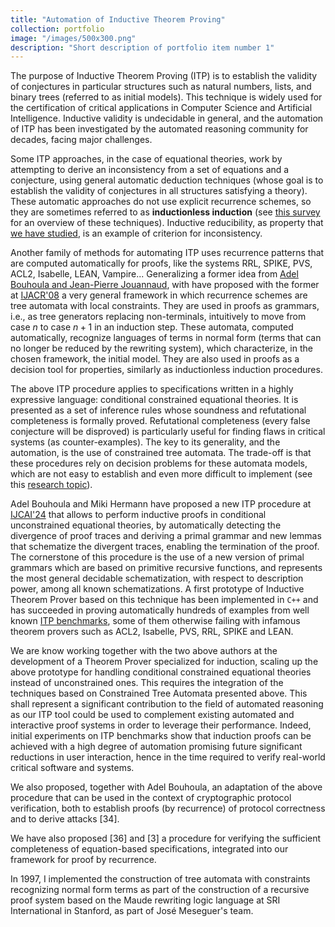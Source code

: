 ```yaml
---
title: "Automation of Inductive Theorem Proving"
collection: portfolio
image: "/images/500x300.png"
description: "Short description of portfolio item number 1"
---
```




The purpose of Inductive Theorem Proving (ITP) is to establish the validity of conjectures in particular structures such as natural numbers, lists, and binary trees (referred to as initial models). This technique is widely used for the certification of critical applications in Computer Science and Artificial Intelligence. Inductive validity is undecidable in general,  and the automation of ITP has been investigated by the automated reasoning community for decades,  facing major challenges. 



Some ITP approaches, in the case of equational theories, work by attempting to derive an inconsistency from a set of equations and a conjecture, using general automatic deduction techniques (whose goal is to establish the validity of conjectures in all structures satisfying a theory). These automatic approaches do not use explicit recurrence schemes, so they are sometimes referred to as **inductionless induction** (see [this survey](https://www.oreilly.com/library/view/handbook-of-automated/9780444508133/B9780444508133500163_1.xhtml) for an overview of these techniques). Inductive reducibility, as property that [we have studied](portfolio/2010-CTATA/), is an example of criterion for inconsistency.

Another family of methods for automating ITP uses recurrence patterns that are computed automatically for proofs, like the systems RRL, SPIKE, PVS, ACL2, Isabelle, LEAN, Vampire... 
Generalizing a former idea from [Adel Bouhoula and Jean-Pierre Jouannaud](https://doi.org/10.1006/inco.2001.3036), with have proposed with the former at [IJACR'08](publication/2008-08-01-Automated-Induction-with-Constrained-Tree-Automata) a very general framework in which recurrence schemes are tree automata with local constraints. They are used in proofs as grammars, i.e., as tree generators replacing non-terminals, intuitively to move from case $n$ to case $n + 1$ in an induction step. These automata, computed automatically, recognize languages of terms in normal form (terms that can no longer be reduced by the rewriting system), which characterize, in the chosen framework, the initial model. They are also used in proofs as a decision tool for properties, similarly as inductionless induction procedures.

The above ITP procedure applies to specifications written in a highly expressive language: conditional constrained equational theories. It is presented as a set of inference rules whose soundness and refutational completeness is formally proved. Refutational completeness (every false conjecture will be disproved) is particularly useful for finding flaws in critical systems (as counter-examples).  The key to its generality, and the automation, is the use of constrained tree automata. The trade-off is that these procedures rely on decision problems for these automata models, which are not easy to establish and even more difficult to implement (see this [research topic](portfolio/2010-CTATA/)).

Adel Bouhoula and Miki Hermann have proposed a new ITP procedure at [IJCAI'24](https://doi.org/10.24963/ijcai.2024/361) that allows to perform 
inductive proofs in conditional unconstrained equational theories, by automatically detecting the divergence of proof traces and deriving a primal grammar and new lemmas that schematize the divergent traces, enabling the termination of the proof. The cornerstone of this procedure is the use of a new version of primal grammars which are based on primitive recursive functions, and represents the most general decidable schematization, with respect to description power, among all known schematizations. 
A first prototype of Inductive Theorem Prover based on this technique has been implemented in `C++` and has succeeded in proving automatically hundreds of examples from well known [ITP benchmarks](https://doi.org/10.48550/arXiv.cs/9604101), some of them otherwise failing with infamous theorem provers such as ACL2, Isabelle, PVS, RRL, SPIKE and LEAN.

We are know working together with the two above authors at the development of a Theorem Prover specialized for induction, scaling up the above prototype for handling conditional constrained equational theories instead of unconstrained ones. This requires the integration of the techniques based on Constrained Tree Automata presented above.  This shall represent a significant contribution to the field of automated reasoning  as our ITP tool could be used to complement existing automated and interactive proof systems  in order to leverage their performance. Indeed, initial experiments on ITP benchmarks show that induction proofs can be achieved with a high degree of automation promising future significant reductions in user interaction, hence in the time required to verify real-world critical software and systems. 









We also proposed, together with Adel Bouhoula, an adaptation of the above procedure that can be used in the context of cryptographic protocol verification, both to establish proofs (by recurrence) of protocol correctness and to derive attacks [34].

We have also proposed [36] and [3] a procedure for verifying the sufficient completeness of equation-based specifications, integrated into our framework for proof by recurrence.





In 1997, I implemented the construction of tree automata with constraints recognizing normal form terms as part of the construction of a recursive proof system based on the Maude rewriting logic language at SRI International in Stanford, as part of José Meseguer's team.





